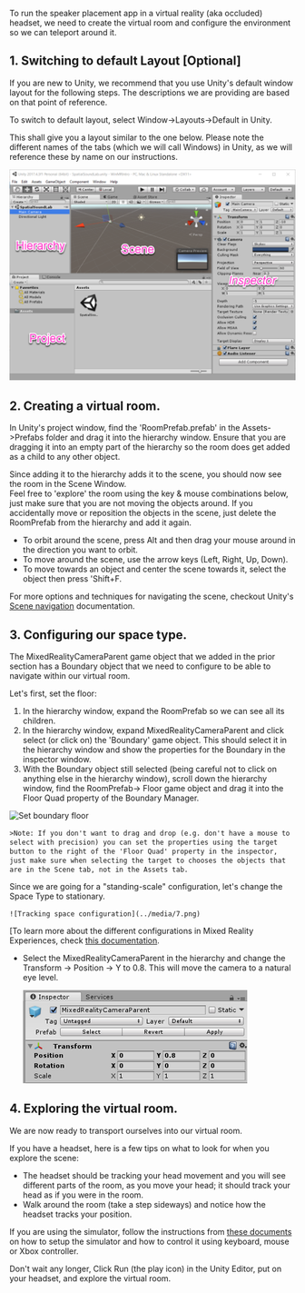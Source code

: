 <!-- ## 4. Environment Setup (VR) --> 

To run the speaker placement app in a virtual reality (aka occluded) headset, we need to create the virtual room and configure the environment so we can teleport around it.  

## 1. Switching to default Layout [Optional]
If you are new to Unity, we recommend that you use Unity's default window layout for the following steps. 
The descriptions we are providing are based on that point of reference.

To switch to default layout, select Window->Layouts->Default in Unity.
 
This shall give you a layout similar to the one below. Please note the different names of the tabs (which we will call Windows) in Unity, as we will reference these by name on our instructions. 
 
![Unity default layout](../media/UnityDefaultLayout.png) 


## 2. Creating a virtual room. 
In Unity's project window, find the 'RoomPrefab.prefab' in the Assets->Prefabs folder and drag it into the hierarchy window. Ensure that you are dragging it into an empty part of the hierarchy so the room does get added as a child to any other object.  

Since adding it to the hierarchy adds it to the scene, you should now see the room in the Scene Window.   
Feel free to 'explore' the room using the key & mouse combinations below, just make sure that you are not moving the objects around. If you accidentally move or reposition the objects in the scene, just delete the RoomPrefab from the hierarchy and add it again. 

- To orbit around the scene, press Alt and then drag your mouse around in the direction you want to orbit. 
- To move around the scene, use the arrow keys (Left, Right, Up, Down). 
- To move towards an object and  center the scene towards it, select the object then press 'Shift+F. 

For more options and techniques for navigating the scene, checkout Unity's [Scene navigation](https://docs.unity3d.com/Manual/SceneViewNavigation.html) documentation. 

## 3. Configuring our space type. 

The MixedRealityCameraParent game object that we added in the prior section has a Boundary object that we need to configure to be able to navigate within our virtual room.  

Let's first, set the floor: 
1. In the hierarchy window, expand the RoomPrefab so we can see all its children.
2. In the hierarchy window, expand MixedRealityCameraParent and click select (or click on) the 'Boundary' game object. This should select it in the hierarchy window and show the properties for the Boundary in the inspector window.
3. With the Boundary object still selected (being careful not to click on anything else in the hierarchy window), scroll down the hierarchy window, find the RoomPrefab-> Floor game object and drag it into the Floor Quad property of the Boundary Manager.

![Set boundary floor](../media/BoundaryFloorAssociation.png)

	>Note: If you don't want to drag and drop (e.g. don't have a mouse to select with precision) you can set the properties using the target button to the right of the 'Floor Quad' property in the inspector, just make sure when selecting the target to chooses the objects that are in the Scene tab, not in the Assets tab.  


Since we are going for a "standing-scale" configuration, let's change the Space Type to stationary.   
	
	![Tracking space configuration](../media/7.png)

[To learn more about the different configurations in Mixed Reality Experiences, check [this documentation](https://docs.microsoft.com/en-us/windows/mixed-reality/coordinate-systems). 
	

- Select the MixedRealityCameraParent in the hierarchy and change the Transform -> Position -> Y to 0.8. This will move the camera to a natural eye level.

	![Boundary configuration](../media/ytransform4.png)


## 4. Exploring the virtual room. 
We are now ready to transport ourselves into our virtual room.  

If you have a headset, here is a few tips on what to look for when you explore the scene: 
- The headset should be tracking your head movement and you will see different parts of the room, as you move your head; it should track your head as if you were in the room. 
- Walk around the room (take a step sideways) and notice how the headset tracks your position. 


If you are using the simulator, follow the instructions from [these documents](https://docs.microsoft.com/en-us/windows/mixed-reality/using-the-windows-mixed-reality-simulator) on how to setup the simulator and how to control it using keyboard, mouse or Xbox controller.  

Don't wait any longer, Click Run (the play icon) in the Unity Editor, put on your headset, and explore the virtual room. 

<!-- 

 ## 5. Recap on our room and camera setup. 

If you are wondering how is it that we wrote no code and there is so much functionality in the scene, it goes back to the 'Apply Mixed Reality Scene Settings' step we did earlier. That setup our camera (MixedRealityCameraParent->MainCamera)  and the platform tracks the     


Thanks to the 'Apply Mixed Reality Scene Settings' step, all the movement and camera operations are handled for us and configured with the [Windows MR default controls](https://docs.microsoft.com/en-us/windows/mixed-reality/navigating-the-windows-mixed-reality-home#immersive-headset-input-support). 

Click run (the play icon) in the Unity Editor and put on your headset so you can explore the virtual room. 

Note: if you
you will be able to move around using the standard MR controls or the controls chosen during setup if you are using the MR simulator. 

--> 